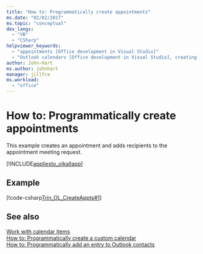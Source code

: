 ```yaml
---
title: "How to: Programmatically create appointments"
ms.date: "02/02/2017"
ms.topic: "conceptual"
dev_langs: 
  - "VB"
  - "CSharp"
helpviewer_keywords: 
  - "appointments [Office development in Visual Studio]"
  - "Outlook calendars [Office development in Visual Studio], creating appointments"
author: John-Hart
ms.author: johnhart
manager: jillfra
ms.workload: 
  - "office"
---
```

# How to: Programmatically create appointments
  This example creates an appointment and adds recipients to the appointment meeting request.  
  
 [!INCLUDE[appliesto_olkallapp](../vsto/includes/appliesto-olkallapp-md.md)]  
  
## Example  
 [!code-csharp[Trin_OL_CreateAppts#1](../vsto/codesnippet/CSharp/Trin_OL_CreateAppts/thisaddin.cs#1)]  
  
## See also  
 [Work with calendar items](../vsto/working-with-calendar-items.md)   
 [How to: Programmatically create a custom calendar](../vsto/how-to-programmatically-create-a-custom-calendar.md)   
 [How to: Programmatically add an entry to Outlook contacts](../vsto/how-to-programmatically-add-an-entry-to-outlook-contacts.md)  
